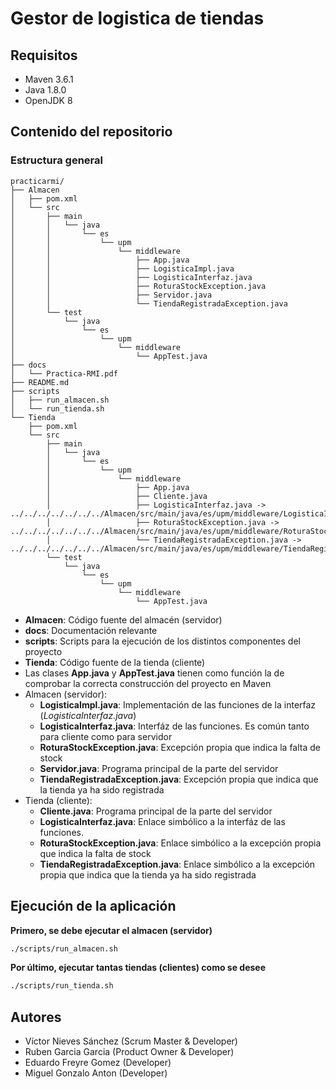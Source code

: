 # Gestor de logistica de tiendas

## Requisitos
- Maven 3.6.1
- Java 1.8.0
- OpenJDK 8


## Contenido del repositorio
### Estructura general
```
practicarmi/
├── Almacen
│   ├── pom.xml
│   └── src
│       ├── main
│       │   └── java
│       │       └── es
│       │           └── upm
│       │               └── middleware
│       │                   ├── App.java
│       │                   ├── LogisticaImpl.java
│       │                   ├── LogisticaInterfaz.java
│       │                   ├── RoturaStockException.java
│       │                   ├── Servidor.java
│       │                   └── TiendaRegistradaException.java
│       └── test
│           └── java
│               └── es
│                   └── upm
│                       └── middleware
│                           └── AppTest.java
├── docs
│   └── Practica-RMI.pdf
├── README.md
├── scripts
│   ├── run_almacen.sh
│   └── run_tienda.sh
└── Tienda
    ├── pom.xml
    └── src
        ├── main
        │   └── java
        │       └── es
        │           └── upm
        │               └── middleware
        │                   ├── App.java
        │                   ├── Cliente.java
        │                   ├── LogisticaInterfaz.java -> ../../../../../../../Almacen/src/main/java/es/upm/middleware/LogisticaInterfaz.java
        │                   ├── RoturaStockException.java -> ../../../../../../../Almacen/src/main/java/es/upm/middleware/RoturaStockException.java
        │                   └── TiendaRegistradaException.java -> ../../../../../../../Almacen/src/main/java/es/upm/middleware/TiendaRegistradaException.java
        └── test
            └── java
                └── es
                    └── upm
                        └── middleware
                            └── AppTest.java

```
- **Almacen**: Código fuente del almacén (servidor)
- **docs**: Documentación relevante
- **scripts**: Scripts para la ejecución de los distintos componentes del proyecto
- **Tienda**: Código fuente de la tienda (cliente)
- Las clases **App.java** y **AppTest.java** tienen como función la de comprobar la correcta construcción del proyecto en Maven
- Almacen (servidor):
  - **LogisticaImpl.java**: Implementación de las funciones de la interfaz (_LogisticaInterfaz.java_)
  - **LogisticaInterfaz.java**: Interfáz de las funciones. Es común tanto para cliente como para servidor
  - **RoturaStockException.java**: Excepción propia que indica la falta de stock
  - **Servidor.java**: Programa principal de la parte del servidor
  - **TiendaRegistradaException.java**: Excepción propia que indica que la tienda ya ha sido registrada
- Tienda (cliente):
  - **Cliente.java**: Programa principal de la parte del servidor 
  - **LogisticaInterfaz.java**: Enlace simbólico a la interfáz de las funciones. 
  - **RoturaStockException.java**: Enlace simbólico a la excepción propia que indica la falta de stock
  - **TiendaRegistradaException.java**: Enlace simbólico a la excepción propia que indica que la tienda ya ha sido registrada

  
## Ejecución de la aplicación
**Primero, se debe ejecutar el almacen (servidor)**
```sh
./scripts/run_almacen.sh
```
**Por último, ejecutar tantas tiendas (clientes) como se desee**
```sh
./scripts/run_tienda.sh
```
## Autores
- Víctor Nieves Sánchez (Scrum Master & Developer)
- Ruben Garcia Garcia (Product Owner & Developer)
- Eduardo Freyre Gomez (Developer)
- Miguel Gonzalo Anton (Developer)

